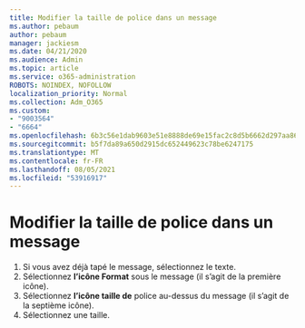 ```yaml
---
title: Modifier la taille de police dans un message
ms.author: pebaum
author: pebaum
manager: jackiesm
ms.date: 04/21/2020
ms.audience: Admin
ms.topic: article
ms.service: o365-administration
ROBOTS: NOINDEX, NOFOLLOW
localization_priority: Normal
ms.collection: Adm_O365
ms.custom:
- "9003564"
- "6664"
ms.openlocfilehash: 6b3c56e1dab9603e51e8888de69e15fac2c8d5b6662d297aa86eb714978c05e7
ms.sourcegitcommit: b5f7da89a650d2915dc652449623c78be6247175
ms.translationtype: MT
ms.contentlocale: fr-FR
ms.lasthandoff: 08/05/2021
ms.locfileid: "53916917"
---
```

# <a name="change-the-font-size-in-a-message"></a>Modifier la taille de police dans un message

1. Si vous avez déjà tapé le message, sélectionnez le texte.
2. Sélectionnez  **l’icône Format** sous le message (il s’agit de la première icône).
3. Sélectionnez  **l’icône taille de**  police au-dessus du message (il s’agit de la septième icône).
4. Sélectionnez une taille.
